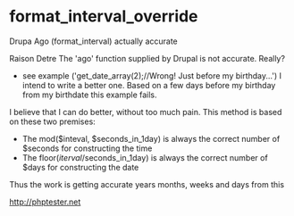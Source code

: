 # format_interval_override
Drupa Ago (format_interval) actually accurate

Raison Detre
The 'ago' function supplied by Drupal is not accurate. Really?
* see example ('get_date_array(2);//Wrong! Just before my birthday...')
I intend to write a better one. Based on a few days before my birthday from my birthdate this example fails.

I believe that I can do better, without too much pain. This method is based on these two premises:

* The mod($inteval, $seconds_in_1day) is always the correct number of $seconds for constructing the time
* The floor($iterval/$seconds_in_1day) is always the correct number of $days for constructing the date

Thus the work is getting accurate years months, weeks and days from this

http://phptester.net
